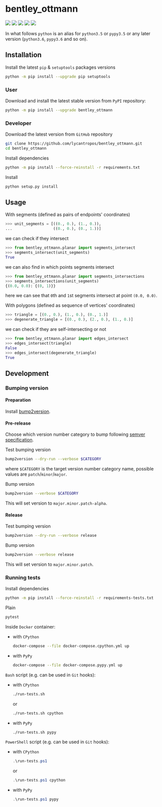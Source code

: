 bentley_ottmann
===============

[![](https://dev.azure.com/lycantropos/bentley_ottmann/_apis/build/status/lycantropos.bentley_ottmann?branchName=master)](https://dev.azure.com/lycantropos/bentley_ottmann/_build/latest?definitionId=20&branchName=master "Azure Pipelines")
[![](https://readthedocs.org/projects/bentley_ottmann/badge/?version=latest)](https://bentley-ottmann.readthedocs.io/en/latest "Documentation")
[![](https://codecov.io/gh/lycantropos/bentley_ottmann/branch/master/graph/badge.svg)](https://codecov.io/gh/lycantropos/bentley_ottmann "Codecov")
[![](https://img.shields.io/github/license/lycantropos/bentley_ottmann.svg)](https://github.com/lycantropos/bentley_ottmann/blob/master/LICENSE "License")
[![](https://badge.fury.io/py/bentley-ottmann.svg)](https://badge.fury.io/py/bentley-ottmann "PyPI")

In what follows `python` is an alias for `python3.5` or `pypy3.5`
or any later version (`python3.6`, `pypy3.6` and so on).

Installation
------------

Install the latest `pip` & `setuptools` packages versions
```bash
python -m pip install --upgrade pip setuptools
```

### User

Download and install the latest stable version from `PyPI` repository:
```bash
python -m pip install --upgrade bentley_ottmann
```

### Developer

Download the latest version from `GitHub` repository
```bash
git clone https://github.com/lycantropos/bentley_ottmann.git
cd bentley_ottmann
```

Install dependencies
```bash
python -m pip install --force-reinstall -r requirements.txt
```

Install
```bash
python setup.py install
```

Usage
-----

With segments (defined as pairs of endpoints' coordinates)
```python
>>> unit_segments = [((0., 0.), (1., 0.)), 
...                  ((0., 0.), (0., 1.))]

```
we can check if they intersect
```python
>>> from bentley_ottmann.planar import segments_intersect
>>> segments_intersect(unit_segments)
True

```
we can also find in which points segments intersect
```python
>>> from bentley_ottmann.planar import segments_intersections
>>> segments_intersections(unit_segments)
{(0.0, 0.0): {(0, 1)}}

```
here we can see that `0`th and `1`st segments intersect at point `(0.0, 0.0)`.

With polygons (defined as sequence of vertices' coordinates)
```python
>>> triangle = [(0., 0.), (1., 0.), (0., 1.)]
>>> degenerate_triangle = [(0., 0.), (2., 0.), (1., 0.)]

```
we can check if they are self-intersecting or not
```python
>>> from bentley_ottmann.planar import edges_intersect
>>> edges_intersect(triangle)
False
>>> edges_intersect(degenerate_triangle)
True

```

Development
-----------

### Bumping version

#### Preparation

Install
[bump2version](https://github.com/c4urself/bump2version#installation).

#### Pre-release

Choose which version number category to bump following [semver
specification](http://semver.org/).

Test bumping version
```bash
bump2version --dry-run --verbose $CATEGORY
```

where `$CATEGORY` is the target version number category name, possible
values are `patch`/`minor`/`major`.

Bump version
```bash
bump2version --verbose $CATEGORY
```

This will set version to `major.minor.patch-alpha`. 

#### Release

Test bumping version
```bash
bump2version --dry-run --verbose release
```

Bump version
```bash
bump2version --verbose release
```

This will set version to `major.minor.patch`.

### Running tests

Install dependencies
```bash
python -m pip install --force-reinstall -r requirements-tests.txt
```

Plain
```bash
pytest
```

Inside `Docker` container:
- with `CPython`
  ```bash
  docker-compose --file docker-compose.cpython.yml up
  ```
- with `PyPy`
  ```bash
  docker-compose --file docker-compose.pypy.yml up
  ```

`Bash` script (e.g. can be used in `Git` hooks):
- with `CPython`
  ```bash
  ./run-tests.sh
  ```
  or
  ```bash
  ./run-tests.sh cpython
  ```

- with `PyPy`
  ```bash
  ./run-tests.sh pypy
  ```

`PowerShell` script (e.g. can be used in `Git` hooks):
- with `CPython`
  ```powershell
  .\run-tests.ps1
  ```
  or
  ```powershell
  .\run-tests.ps1 cpython
  ```
- with `PyPy`
  ```powershell
  .\run-tests.ps1 pypy
  ```
